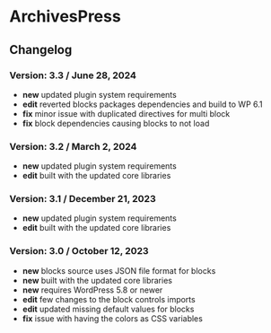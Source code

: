 # ArchivesPress

## Changelog

### Version: 3.3 / June 28, 2024

* **new** updated plugin system requirements
* **edit** reverted blocks packages dependencies and build to WP 6.1
* **fix** minor issue with duplicated directives for multi block
* **fix** block dependencies causing blocks to not load

### Version: 3.2 / March 2, 2024

* **new** updated plugin system requirements
* **edit** built with the updated core libraries

### Version: 3.1 / December 21, 2023

* **new** updated plugin system requirements
* **edit** built with the updated core libraries

### Version: 3.0 / October 12, 2023

* **new** blocks source uses JSON file format for blocks
* **new** built with the updated core libraries
* **new** requires WordPress 5.8 or newer
* **edit** few changes to the block controls imports
* **edit** updated missing default values for blocks
* **fix** issue with having the colors as CSS variables
